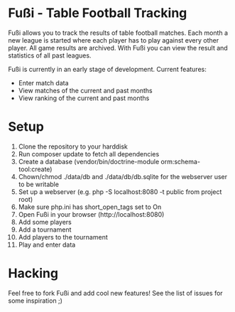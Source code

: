 Fußi - Table Football Tracking
==============================

Fußi allows you to track the results of table football matches. Each month a
new league is started where each player has to play against every other player.
All game results are archived. With Fußi you can view the result and statistics
of all past leagues.

Fußi is currently in an early stage of development. Current features:

- Enter match data
- View matches of the current and past months
- View ranking of the current and past months

Setup
=====

1. Clone the repository to your harddisk
2. Run composer update to fetch all dependencies
3. Create a database (vendor/bin/doctrine-module orm:schema-tool:create)
4. Chown/chmod ./data/db and ./data/db/db.sqlite for the webserver user to be writable
5. Set up a webserver (e.g. php -S localhost:8080 -t public from project root)
6. Make sure php.ini has short_open_tags set to On
7. Open Fußi in your browser (http://localhost:8080)
8. Add some players
9. Add a tournament
10. Add players to the tournament
11. Play and enter data

Hacking
=======

Feel free to fork Fußi and add cool new features! See the list of issues for some inspiration ;)
